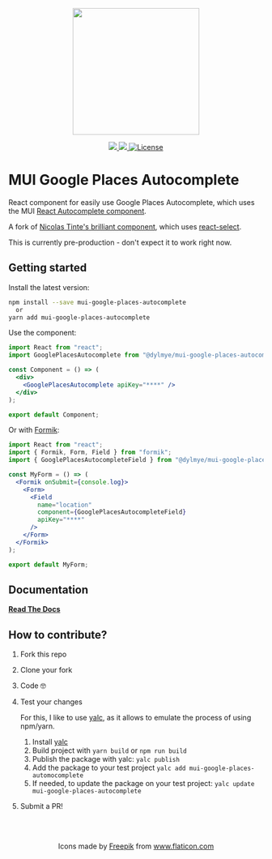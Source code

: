 <p align="center">
  <a href="https://dylmye.me/mui-google-places-autocomplete" target="_blank">
    <img width="250"src="https://raw.githubusercontent.com/dylmye/mui-google-places-autocomplete/master/docs/static/img/logo.svg">
  </a>
</p>

<p align="center">
  <a href="https://www.npmjs.com/package/@dylmye/mui-google-places-autocomplete">
    <img src="https://img.shields.io/npm/v/@dylmye/mui-google-places-autocomplete.svg"/>
    <img src="https://img.shields.io/npm/dm/@dylmye/mui-google-places-autocomplete.svg"/>
  </a>
  <!-- <a href="https://travis-ci.org/tintef/react-google-places-autocomplete">
    <img src="https://www.travis-ci.com/Tintef/react-google-places-autocomplete.svg?branch=master" />
  </a> -->
  <!-- <a href="https://packagequality.com/#?package=react-google-places-autocomplete">
    <img src="https://npm.packagequality.com/shield/react-google-places-autocomplete.svg"/>
  </a> -->
  <a href="https://www.npmjs.com/package/@dylmye/mui-google-places-autocomplete">
    <img src="https://img.shields.io/npm/l/@dylmye/mui-google-places-autocomplete.svg" alt="License">
  </a>
</p>

# MUI Google Places Autocomplete

React component for easily use Google Places Autocomplete, which uses the MUI [React Autocomplete component](https://mui.com/material-ui/react-autocomplete).

A fork of [Nicolas Tinte's brilliant component](https://github.com/Tintef/react-google-places-autocomplete), which uses [react-select](https://react-select.com).

This is currently pre-production - don't expect it to work right now.

## Getting started

Install the latest version:

```sh
npm install --save mui-google-places-autocomplete
  or
yarn add mui-google-places-autocomplete
```

Use the component:

```jsx
import React from "react";
import GooglePlacesAutocomplete from "@dylmye/mui-google-places-autocomplete";

const Component = () => (
  <div>
    <GooglePlacesAutocomplete apiKey="****" />
  </div>
);

export default Component;
```

Or with [Formik](https://formik.org/):

```jsx
import React from "react";
import { Formik, Form, Field } from "formik";
import { GooglePlacesAutocompleteField } from "@dylmye/mui-google-places-autocomplete";

const MyForm = () => (
  <Formik onSubmit={console.log}>
    <Form>
      <Field
        name="location"
        component={GooglePlacesAutocompleteField}
        apiKey="****"
      />
    </Form>
  </Formik>
);

export default MyForm;
```

## Documentation

[**Read The Docs**](https://dylmye.me/mui-google-places-autocomplete)

## How to contribute?

1. Fork this repo
2. Clone your fork
3. Code 🤓
4. Test your changes

   For this, I like to use [yalc](https://github.com/whitecolor/yalc), as it allows to emulate the process of using npm/yarn.

   1. Install [yalc](https://github.com/whitecolor/yalc)
   2. Build project with `yarn build` or `npm run build`
   3. Publish the package with yalc: `yalc publish`
   4. Add the package to your test project `yalc add mui-google-places-automocomplete`
   5. If needed, to update the package on your test project: `yalc update mui-google-places-autocomplete`

5. Submit a PR!

<br />
<br />
<p align="center">
  Icons made by <a href="https://www.flaticon.com/authors/freepik" title="Freepik">Freepik</a> from <a href="https://www.flaticon.com/" title="Flaticon">www.flaticon.com</a>
</p>
